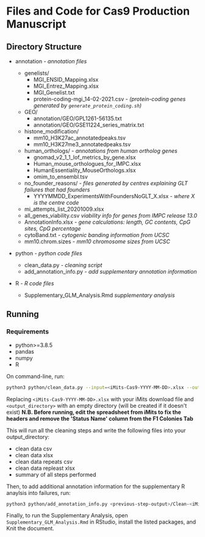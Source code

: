 # Files and Code for Cas9 Production Manuscript

## Directory Structure

* annotation - _annotation files_
	* genelists/
		* MGI_ENSID_Mapping.xlsx
		* MGI_Entrez_Mapping.xlsx
		* MGI_Genelist.txt
		* protein-coding-mgi_14-02-2021.csv - _(protein-coding genes generated by `generate_protein_coding.sh`)_
	* GEO/
		* annotation/GEO/GPL1261-56135.txt
		* annotation/GEO/GSE11224_series_matrix.txt
	* histone_modification/
		* mm10_H3K27ac_annotatedpeaks.tsv
		* mm10_H3K27me3_annotatedpeaks.tsv
	* human_orthologs/ - _annotations from human ortholog genes_
		* gnomad_v2_1_1_lof_metrics_by_gene.xlsx
		* Human_mouse_orthologues_for_IMPC.xlsx 
		* HumanEssentiality_MouseOrthologs.xlsx
		* omim_to_ensembl.tsv
	* no_founder_reasons/ - _files generated by centres explaining GLT failures that had founders_
		*  YYYYMMDD_ExperimentsWithFoundersNoGLT_X.xlsx - _where X is the centre code_
	* mi_attempts_list_20201009.xlsx
	* all_genes_viability.csv _viability info for genes from IMPC release 13.0_
	* AnnotationInfo.xlsx - _gene calculations: length, GC contents, CpG sites, CpG percentage_
	* cytoBand.txt - _cytogenic banding information from UCSC_
	* mm10.chrom.sizes - _mm10 chromosome sizes from UCSC_

* python - _python code files_
	* clean_data.py - _cleaning script_
	* add_annotation_info.py - _add supplementary annotation information_

* R - _R code files_
	* Supplementary_GLM_Analysis.Rmd _supplementary analysis_

## Running

### Requirements
* python>=3.8.5
* pandas
* numpy
* R

On command-line, run:
```bash
python3 python/clean_data.py --input=<iMits-Cas9-YYYY-MM-DD>.xlsx --output=<output_directory>
```
Replacing `<iMits-Cas9-YYYY-MM-DD>.xlsx` with your iMits download file and `<output_directory>` with an empty directory (will be created if it doesn't exist)
**N.B. Before running, edit the spreadsheet from iMits to fix the headers and remove the 'Status Name' column from the F1 Colonies Tab**

This will run all the cleaning steps and write the following files into your output_directory:
* clean data csv
* clean data xlsx
* clean data repeats csv
* clean data repleast xlsx
* summary of all steps performed

Then, to add additional annotation information for the supplementary R anaylsis into failures, run:
```bash
python3 python/add_annotation_info.py <previous-step-output>/Clean-<iMits-Cas9-YYYY-MM-DD>.xlsx <OutputFileName>.xlsx
```

Finally, to run the Supplementary Analysis, open `Supplementary_GLM_Analysis.Rmd` in RStudio, install the listed packages, and Knit the document.

